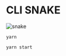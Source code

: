 CLI SNAKE
=========

![snake](https://raw.githubusercontent.com/metaory/meta-cli-snake/master/screenshot.png)

```
yarn
```

```
yarn start
```

